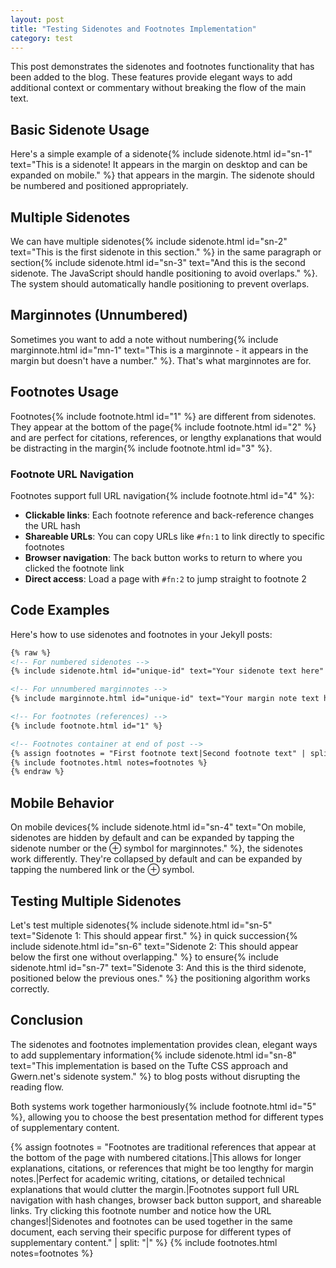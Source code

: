 ```yaml
---
layout: post
title: "Testing Sidenotes and Footnotes Implementation"
category: test
---
```


This post demonstrates the sidenotes and footnotes functionality that has been added to the blog. These features provide elegant ways to add additional context or commentary without breaking the flow of the main text.

## Basic Sidenote Usage

Here's a simple example of a sidenote{% include sidenote.html id="sn-1" text="This is a sidenote! It appears in the margin on desktop and can be expanded on mobile." %} that appears in the margin. The sidenote should be numbered and positioned appropriately.

## Multiple Sidenotes

We can have multiple sidenotes{% include sidenote.html id="sn-2" text="This is the first sidenote in this section." %} in the same paragraph or section{% include sidenote.html id="sn-3" text="And this is the second sidenote. The JavaScript should handle positioning to avoid overlaps." %}. The system should automatically handle positioning to prevent overlaps.

## Marginnotes (Unnumbered)

Sometimes you want to add a note without numbering{% include marginnote.html id="mn-1" text="This is a marginnote - it appears in the margin but doesn't have a number." %}. That's what marginnotes are for.

## Footnotes Usage

Footnotes{% include footnote.html id="1" %} are different from sidenotes. They appear at the bottom of the page{% include footnote.html id="2" %} and are perfect for citations, references, or lengthy explanations that would be distracting in the margin{% include footnote.html id="3" %}.

### Footnote URL Navigation

Footnotes support full URL navigation{% include footnote.html id="4" %}:
- **Clickable links**: Each footnote reference and back-reference changes the URL hash
- **Shareable URLs**: You can copy URLs like `#fn:1` to link directly to specific footnotes  
- **Browser navigation**: The back button works to return to where you clicked the footnote link
- **Direct access**: Load a page with `#fn:2` to jump straight to footnote 2

## Code Examples

Here's how to use sidenotes and footnotes in your Jekyll posts:

```markdown
{% raw %}
<!-- For numbered sidenotes -->
{% include sidenote.html id="unique-id" text="Your sidenote text here" %}

<!-- For unnumbered marginnotes -->
{% include marginnote.html id="unique-id" text="Your margin note text here" %}

<!-- For footnotes (references) -->
{% include footnote.html id="1" %}

<!-- Footnotes container at end of post -->
{% assign footnotes = "First footnote text|Second footnote text" | split: "|" %}
{% include footnotes.html notes=footnotes %}
{% endraw %}
```

## Mobile Behavior

On mobile devices{% include sidenote.html id="sn-4" text="On mobile, sidenotes are hidden by default and can be expanded by tapping the sidenote number or the ⊕ symbol for marginnotes." %}, the sidenotes work differently. They're collapsed by default and can be expanded by tapping the numbered link or the ⊕ symbol.

## Testing Multiple Sidenotes

Let's test multiple sidenotes{% include sidenote.html id="sn-5" text="Sidenote 1: This should appear first." %} in quick succession{% include sidenote.html id="sn-6" text="Sidenote 2: This should appear below the first one without overlapping." %} to ensure{% include sidenote.html id="sn-7" text="Sidenote 3: And this is the third sidenote, positioned below the previous ones." %} the positioning algorithm works correctly.

## Conclusion

The sidenotes and footnotes implementation provides clean, elegant ways to add supplementary information{% include sidenote.html id="sn-8" text="This implementation is based on the Tufte CSS approach and Gwern.net's sidenote system." %} to blog posts without disrupting the reading flow.

Both systems work together harmoniously{% include footnote.html id="5" %}, allowing you to choose the best presentation method for different types of supplementary content.

<!-- Footnotes section -->
{% assign footnotes = "Footnotes are traditional references that appear at the bottom of the page with numbered citations.|This allows for longer explanations, citations, or references that might be too lengthy for margin notes.|Perfect for academic writing, citations, or detailed technical explanations that would clutter the margin.|Footnotes support full URL navigation with hash changes, browser back button support, and shareable links. Try clicking this footnote number and notice how the URL changes!|Sidenotes and footnotes can be used together in the same document, each serving their specific purpose for different types of supplementary content." | split: "|" %}
{% include footnotes.html notes=footnotes %}